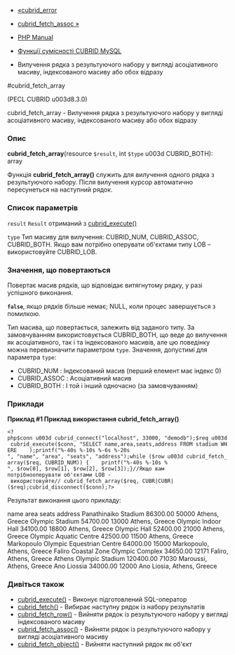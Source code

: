 - [«cubrid_error](function.cubrid-error.md)
- [cubrid_fetch_assoc »](function.cubrid-fetch-assoc.md)

- [PHP Manual](index.md)
- [Функції сумісності CUBRID MySQL](cubridmysql.cubrid.md)
- Вилучення рядка з результуючого набору у вигляді асоціативного
масиву, індексованого масиву або обох відразу

#cubrid_fetch_array

(PECL CUBRID u003d8.3.0)

cubrid_fetch_array - Вилучення рядка з результуючого набору у вигляді
асоціативного масиву, індексованого масиву або обох відразу

### Опис

**cubrid_fetch_array**(resource `$result`, int `$type` u003d CUBRID_BOTH):
array

Функція **cubrid_fetch_array()** служить для вилучення одного рядка з
результуючого набору. Після вилучення курсор автоматично
пересунеться на наступний рядок.

### Список параметрів

`result`
`Result` отриманий з [cubrid_execute()](function.cubrid-execute.md)

`type`
Тип масиву для вилучення: CUBRID_NUM, CUBRID_ASSOC, CUBRID_BOTH. Якщо
вам потрібно оперувати об'єктами типу LOB – використовуйте CUBRID_LOB.

### Значення, що повертаються

Повертає масив рядків, що відповідає витягнутому рядку, у разі
успішного виконання.

**`false`**, якщо рядків більше немає; NULL, коли процес завершується з
помилкою.

Тип масива, що повертається, залежить від заданого типу. За замовчуванням
використовується CUBRID_BOTH, що веде до вилучення як асоціативного, так і
та індексованого масивів, але цю поведінку можна перевизначити
параметром `type`. Значення, допустимі для параметра `type`:

- CUBRID_NUM : Індексований масив (перший елемент має індекс 0)
- CUBRID_ASSOC : Асоціативний масив
- CUBRID_BOTH : І той і інший одночасно (за замовчуванням)

### Приклади

**Приклад #1 Приклад використання **cubrid_fetch_array()****

` <?php$conn u003d cubrid_connect("localhost", 33000, "demodb");$req u003d cubrid_execute($conn, "SELECT name,area,seats,address FROM stadium WHERE    );printf("%-40s %-10s %-6s %-20s
", "name", "area", "seats", "address");while ($row u003d cubrid_fetch_array($req, CUBRID_NUM)) {    printf("%-40s %-10s %
", $row[0], $row[1], $row[2], $row[3]);}//Якщо вам потрібнооперувати об'єктами LOB - використовуйте// cubrid_fetch_array($req, CUBR|CUBR| ($req);cubrid_disconnect($conn);?> `

Результат виконання цього прикладу:

name area seats address
Panathinaiko Stadium 86300.00 50000 Athens, Greece
Olympic Stadium 54700.00 13000 Athens, Greece
Olympic Indoor Hall 34100.00 18800 Athens, Greece
Olympic Hall 52400.00 21000 Athens, Greece
Olympic Aquatic Centre 42500.00 11500 Athens, Greece
Markopoulo Olympic Equestrian Centre 64000.00 15000 Markopoulo, Athens, Greece
Faliro Coastal Zone Olympic Complex 34650.00 12171 Faliro, Athens, Greece
Athens Olympic Stadium 120400.00 71030 Maroussi, Athens, Greece
Ano Liossia 34000.00 12000 Ano Liosia, Athens, Greece

### Дивіться також

- [cubrid_execute()](function.cubrid-execute.md) - Виконує
підготовлений SQL-оператор
- [cubrid_fetch()](function.cubrid-fetch.md) - Вибирає наступну
рядок із набору результатів
- [cubrid_fetch_row()](function.cubrid-fetch-row.md) - Вийняти
рядок із результуючого набору у вигляді індексованого масиву
- [cubrid_fetch_assoc()](function.cubrid-fetch-assoc.md) - Вийняти
рядок із результуючого набору у вигляді асоціативного масиву
- [cubrid_fetch_object()](function.cubrid-fetch-object.md) - Вийняти
наступний рядок як об'єкт
